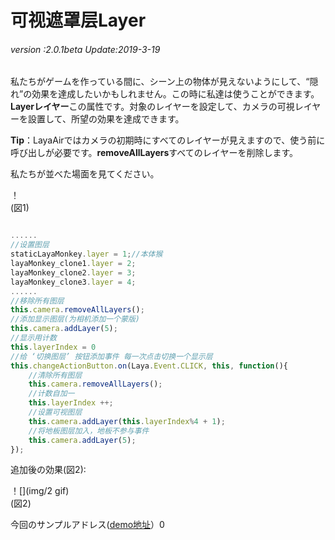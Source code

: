 # 可视遮罩层Layer

###### *version :2.0.1beta   Update:2019-3-19*

私たちがゲームを作っている間に、シーン上の物体が見えないようにして、“隠れ”の効果を達成したいかもしれません。この時に私達は使うことができます。**Layerレイヤー**この属性です。対象のレイヤーを設定して、カメラの可視レイヤーを設置して、所望の効果を達成できます。

**Tip**：LayaAirではカメラの初期時にすべてのレイヤーが見えますので、使う前に呼び出しが必要です。**removeAllLayers**すべてのレイヤーを削除します。

私たちが並べた場面を見てください。

！[](img/1.png)<br/>(図1)


```javascript

......
//设置图层
staticLayaMonkey.layer = 1;//本体猴
layaMonkey_clone1.layer = 2;
layaMonkey_clone2.layer = 3;
layaMonkey_clone3.layer = 4;
......
//移除所有图层
this.camera.removeAllLayers();
//添加显示图层(为相机添加一个蒙版)
this.camera.addLayer(5);
//显示用计数
this.layerIndex = 0
//给 ‘切换图层’ 按钮添加事件 每一次点击切换一个显示层
this.changeActionButton.on(Laya.Event.CLICK, this, function(){
    //清除所有图层
    this.camera.removeAllLayers();
    //计数自加一
    this.layerIndex ++;
    //设置可视图层
    this.camera.addLayer(this.layerIndex%4 + 1);
    //将地板图层加入，地板不参与事件
    this.camera.addLayer(5);
});
```


追加後の効果(図2):

！[](img/2 gif)<br/>(図2)

今回のサンプルアドレス([demo地址](https://layaair.ldc.layabox.com/demo2/?language=ch&category=3d&group=Camera&name=CameraLayer)）0
